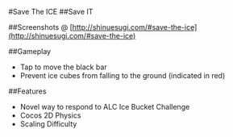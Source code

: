 #Save The ICE
##Save IT

##Screenshots @ [http://shinuesugi.com/#save-the-ice](http://shinuesugi.com/#save-the-ice)

##Gameplay
* Tap to move the black bar
* Prevent ice cubes from falling to the ground (indicated in red)

##Features
* Novel way to respond to ALC Ice Bucket Challenge
* Cocos 2D Physics
* Scaling Difficulty
